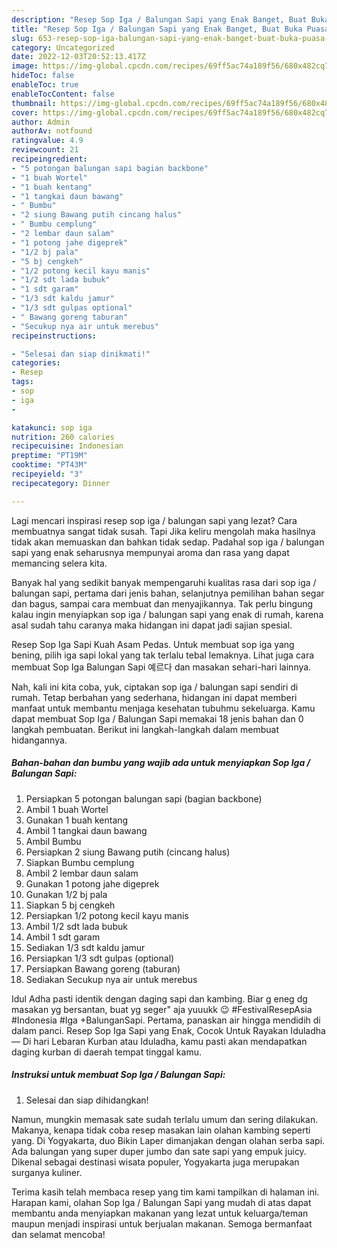 ```yaml
---
description: "Resep Sop Iga / Balungan Sapi yang Enak Banget, Buat Buka Puasa Lezat Sekali"
title: "Resep Sop Iga / Balungan Sapi yang Enak Banget, Buat Buka Puasa Lezat Sekali"
slug: 653-resep-sop-iga-balungan-sapi-yang-enak-banget-buat-buka-puasa-lezat-sekali
category: Uncategorized
date: 2022-12-03T20:52:13.417Z
image: https://img-global.cpcdn.com/recipes/69ff5ac74a189f56/680x482cq70/sop-iga-balungan-sapi-foto-resep-utama.jpg
hideToc: false
enableToc: true
enableTocContent: false
thumbnail: https://img-global.cpcdn.com/recipes/69ff5ac74a189f56/680x482cq70/sop-iga-balungan-sapi-foto-resep-utama.jpg
cover: https://img-global.cpcdn.com/recipes/69ff5ac74a189f56/680x482cq70/sop-iga-balungan-sapi-foto-resep-utama.jpg
author: Admin
authorAv: notfound
ratingvalue: 4.9
reviewcount: 21
recipeingredient:
- "5 potongan balungan sapi bagian backbone"
- "1 buah Wortel"
- "1 buah kentang"
- "1 tangkai daun bawang"
- " Bumbu"
- "2 siung Bawang putih cincang halus"
- " Bumbu cemplung"
- "2 lembar daun salam"
- "1 potong jahe digeprek"
- "1/2 bj pala"
- "5 bj cengkeh"
- "1/2 potong kecil kayu manis"
- "1/2 sdt lada bubuk"
- "1 sdt garam"
- "1/3 sdt kaldu jamur"
- "1/3 sdt gulpas optional"
- " Bawang goreng taburan"
- "Secukup nya air untuk merebus"
recipeinstructions:

- "Selesai dan siap dinikmati!"
categories:
- Resep
tags:
- sop
- iga
- 

katakunci: sop iga  
nutrition: 260 calories
recipecuisine: Indonesian
preptime: "PT19M"
cooktime: "PT43M"
recipeyield: "3"
recipecategory: Dinner

---
```



Lagi mencari inspirasi resep sop iga / balungan sapi yang lezat? Cara membuatnya sangat tidak susah. Tapi Jika keliru mengolah maka hasilnya tidak akan memuaskan dan bahkan tidak sedap. Padahal sop iga / balungan sapi yang enak seharusnya mempunyai aroma dan rasa yang dapat memancing selera kita.


Banyak hal yang sedikit banyak mempengaruhi kualitas rasa dari sop iga / balungan sapi, pertama dari jenis bahan, selanjutnya pemilihan bahan segar dan bagus, sampai cara membuat dan menyajikannya. Tak perlu bingung kalau ingin menyiapkan sop iga / balungan sapi yang enak di rumah, karena asal sudah tahu caranya maka hidangan ini dapat jadi sajian spesial.

Resep Sop Iga Sapi Kuah Asam Pedas. Untuk membuat sop iga yang bening, pilih iga sapi lokal yang tak terlalu tebal lemaknya. Lihat juga cara membuat Sop Iga Balungan Sapi 예르다 dan masakan sehari-hari lainnya.


Nah, kali ini kita coba, yuk, ciptakan sop iga / balungan sapi sendiri di rumah. Tetap berbahan yang sederhana, hidangan ini dapat memberi manfaat untuk membantu menjaga kesehatan tubuhmu sekeluarga. Kamu dapat membuat Sop Iga / Balungan Sapi memakai 18 jenis bahan dan 0 langkah pembuatan. Berikut ini langkah-langkah dalam membuat hidangannya.

<!--inarticleads1-->

##### Bahan-bahan dan bumbu yang wajib ada untuk menyiapkan Sop Iga / Balungan Sapi:

1. Persiapkan 5 potongan balungan sapi (bagian backbone)
1. Ambil 1 buah Wortel
1. Gunakan 1 buah kentang
1. Ambil 1 tangkai daun bawang
1. Ambil  Bumbu
1. Persiapkan 2 siung Bawang putih (cincang halus)
1. Siapkan  Bumbu cemplung
1. Ambil 2 lembar daun salam
1. Gunakan 1 potong jahe digeprek
1. Gunakan 1/2 bj pala
1. Siapkan 5 bj cengkeh
1. Persiapkan 1/2 potong kecil kayu manis
1. Ambil 1/2 sdt lada bubuk
1. Ambil 1 sdt garam
1. Sediakan 1/3 sdt kaldu jamur
1. Persiapkan 1/3 sdt gulpas (optional)
1. Persiapkan  Bawang goreng (taburan)
1. Sediakan Secukup nya air untuk merebus


Idul Adha pasti identik dengan daging sapi dan kambing. Biar g eneg dg masakan yg bersantan, buat yg seger&#34; aja yuuukk 😉 #FestivalResepAsia #Indonesia #Iga +BalunganSapi. Pertama, panaskan air hingga mendidih di dalam panci. Resep Sop Iga Sapi yang Enak, Cocok Untuk Rayakan Iduladha — Di hari Lebaran Kurban atau Iduladha, kamu pasti akan mendapatkan daging kurban di daerah tempat tinggal kamu. 

<!--inarticleads2-->

##### Instruksi untuk membuat Sop Iga / Balungan Sapi:


1. Selesai dan siap dihidangkan!

Namun, mungkin memasak sate sudah terlalu umum dan sering dilakukan. Makanya, kenapa tidak coba resep masakan lain olahan kambing seperti yang. Di Yogyakarta, duo Bikin Laper dimanjakan dengan olahan serba sapi. Ada balungan yang super duper jumbo dan sate sapi yang empuk juicy. Dikenal sebagai destinasi wisata populer, Yogyakarta juga merupakan surganya kuliner. 

Terima kasih telah membaca resep yang tim kami tampilkan di halaman ini. Harapan kami, olahan Sop Iga / Balungan Sapi yang mudah di atas dapat membantu anda menyiapkan makanan yang lezat untuk keluarga/teman maupun menjadi inspirasi untuk berjualan makanan. Semoga bermanfaat dan selamat mencoba!
